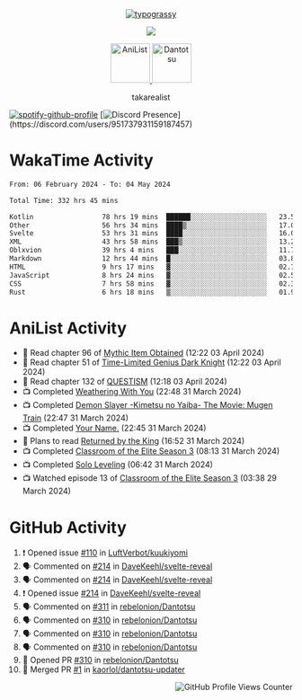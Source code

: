 <div align="center">
<a href="https://github.com/kawarimidoll/typograssy">
    <img alt="typograssy" src="https://typograssy.deno.dev/api?text=%E3%82%B8%E3%83%A7%E3%83%B3%E3%81%A7%E3%81%99%E3%80%82%E3%81%93%E3%82%93%E3%81%AB%E3%81%A1%E3%81%AF%20%20%5E%5E%20sup%20iam%20ibo%20--&&l0=none&l1=82d9d0&l2=027353&l3=038c4c&l4=01402e&bg=none&frame=none&speed=100&comment=">
</a>
</div>
<p align="center">
  <a href="https://skillicons.dev">
    <img src="https://skillicons.dev/icons?i=kotlin,figma,obsidian,androidstudio,vscode,css,html" />
  </a>
</p>

<p align="center">
    <a href="https://anilist.co/user/takarealist112/">
      <img src="https://i.imgur.com/LDvh7Lg.gif" alt="AniList" style="width: 70px; height: auto;">
    </a>
    <a href="https://discord.gg/4HPZ5nAWwM/">
      <img src="https://i.imgur.com/5o3Y9Jb.gif" alt="Dantotsu" style="width: 70px; height: auto;">
    </a>
</p>

<p align="center">
takarealist
</p>

[![spotify-github-profile](https://spotify-github-profile.vercel.app/api/view?uid=216np2gahwfhcjozqmzomew7i&cover_image=true&theme=novatorem&show_offline=true&background_color=121212&interchange=false&bar_color=53b14f&bar_color_cover=true)](https://spotify-github-profile.vercel.app/api/view?uid=216np2gahwfhcjozqmzomew7i&redirect=true)
[![Discord Presence](https://lanyard-profile-readme.vercel.app/api/951737931159187457?theme=dark&bg=Oe1116&animated=false&hideDiscrim=true&borderRadius=30px&idleMessage=currently%20offline...)](https://discord.com/users/951737931159187457)

# WakaTime Activity

<!--START_SECTION:waka-->

```txt
From: 06 February 2024 - To: 04 May 2024

Total Time: 332 hrs 45 mins

Kotlin                 78 hrs 19 mins  ██████░░░░░░░░░░░░░░░░░░░   23.54 %
Other                  56 hrs 34 mins  ████▒░░░░░░░░░░░░░░░░░░░░   17.00 %
Svelte                 53 hrs 31 mins  ████░░░░░░░░░░░░░░░░░░░░░   16.08 %
XML                    43 hrs 58 mins  ███▒░░░░░░░░░░░░░░░░░░░░░   13.21 %
Oblxvion               39 hrs 4 mins   ███░░░░░░░░░░░░░░░░░░░░░░   11.74 %
Markdown               12 hrs 44 mins  █░░░░░░░░░░░░░░░░░░░░░░░░   03.83 %
HTML                   9 hrs 17 mins   ▓░░░░░░░░░░░░░░░░░░░░░░░░   02.79 %
JavaScript             8 hrs 24 mins   ▓░░░░░░░░░░░░░░░░░░░░░░░░   02.53 %
CSS                    7 hrs 58 mins   ▓░░░░░░░░░░░░░░░░░░░░░░░░   02.39 %
Rust                   6 hrs 18 mins   ▒░░░░░░░░░░░░░░░░░░░░░░░░   01.90 %
```

<!--END_SECTION:waka-->

# AniList Activity

<!-- ANILIST_ACTIVITY:start -->

-   📖 Read chapter 96 of [Mythic Item Obtained](https://anilist.co/manga/151025) (12:22 03 April 2024)
-   📖 Read chapter 51 of [Time-Limited Genius Dark Knight](https://anilist.co/manga/165182) (12:22 03 April 2024)
-   📖 Read chapter 132 of [QUESTISM](https://anilist.co/manga/140837) (12:18 03 April 2024)
-   📺 Completed [Weathering With You](https://anilist.co/anime/106286) (22:48 31 March 2024)
-   📺 Completed [Demon Slayer -Kimetsu no Yaiba- The Movie: Mugen Train](https://anilist.co/anime/112151) (22:47 31 March 2024)
-   📺 Completed [Your Name.](https://anilist.co/anime/21519) (22:45 31 March 2024)
-   📖 Plans to read [Returned by the King](https://anilist.co/manga/170724) (16:52 31 March 2024)
-   📺 Completed [Classroom of the Elite Season 3](https://anilist.co/anime/146066) (08:13 31 March 2024)
-   📺 Completed [Solo Leveling](https://anilist.co/anime/151807) (06:42 31 March 2024)
-   📺 Watched episode 13 of [Classroom of the Elite Season 3](https://anilist.co/anime/146066) (03:38 29 March 2024)

<!-- ANILIST_ACTIVITY:end -->

# GitHub Activity

<!--START_SECTION:activity-->

1. ❗ Opened issue [#110](https://github.com/LuftVerbot/kuukiyomi/issues/110) in [LuftVerbot/kuukiyomi](https://github.com/LuftVerbot/kuukiyomi)
2. 🗣 Commented on [#214](https://github.com/DaveKeehl/svelte-reveal/issues/214#issuecomment-2048042333) in [DaveKeehl/svelte-reveal](https://github.com/DaveKeehl/svelte-reveal)
3. 🗣 Commented on [#214](https://github.com/DaveKeehl/svelte-reveal/issues/214#issuecomment-2045384604) in [DaveKeehl/svelte-reveal](https://github.com/DaveKeehl/svelte-reveal)
4. ❗ Opened issue [#214](https://github.com/DaveKeehl/svelte-reveal/issues/214) in [DaveKeehl/svelte-reveal](https://github.com/DaveKeehl/svelte-reveal)
5. 🗣 Commented on [#311](https://github.com/rebelonion/Dantotsu/pull/311#issuecomment-2031161882) in [rebelonion/Dantotsu](https://github.com/rebelonion/Dantotsu)
6. 🗣 Commented on [#310](https://github.com/rebelonion/Dantotsu/pull/310#issuecomment-2031009138) in [rebelonion/Dantotsu](https://github.com/rebelonion/Dantotsu)
7. 🗣 Commented on [#310](https://github.com/rebelonion/Dantotsu/pull/310#issuecomment-2031008967) in [rebelonion/Dantotsu](https://github.com/rebelonion/Dantotsu)
8. 🗣 Commented on [#310](https://github.com/rebelonion/Dantotsu/pull/310#issuecomment-2030465023) in [rebelonion/Dantotsu](https://github.com/rebelonion/Dantotsu)
9. 💪 Opened PR [#310](https://github.com/rebelonion/Dantotsu/pull/310) in [rebelonion/Dantotsu](https://github.com/rebelonion/Dantotsu)
10. 🎉 Merged PR [#1](https://github.com/kaorlol/dantotsu-updater/pull/1) in [kaorlol/dantotsu-updater](https://github.com/kaorlol/dantotsu-updater)
<!--END_SECTION:activity-->

<div align="right">
    <img src="https://komarev.com/ghpvc/?username=sneazy-ibo&color=ff6e00&label=Counter&abbreviated=true" alt="GitHub Profile Views Counter">
</div>
